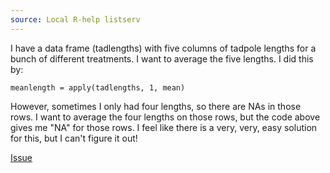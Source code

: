 ```yaml
---
source: Local R-help listserv
---
```


I have a data frame (tadlengths) with five columns of tadpole lengths for a bunch of different treatments. I want to average the five lengths. I did this by:

```
meanlength = apply(tadlengths, 1, mean)
```
However, sometimes I only had four lengths, so there are NAs in those rows. I want to average the four lengths on those rows, but the code above gives me "NA" for those rows. I feel like there is a very, very, easy solution for this, but I can't figure it out!

[Issue](https://github.com/noamross/zero-dependency-problems/issues/8)